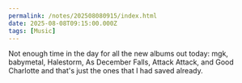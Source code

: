 ```yaml
---
permalink: /notes/202508080915/index.html
date: 2025-08-08T09:15:00.000Z
tags: [Music]
---
```


Not enough time in the day for all the new albums out today: mgk, babymetal, Halestorm, As December Falls, Attack Attack, and Good Charlotte and that's just the ones that I had saved already.